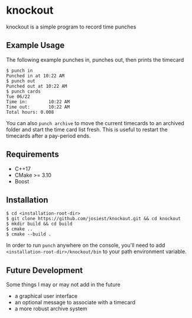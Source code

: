 # knockout

knockout is a simple program to record time punches

## Example Usage

The following example punches in, punches out, then prints the timecard

```console
$ punch in
Punched in at 10:22 AM
$ punch out
Punched out at 10:22 AM
$ punch cards
Tue 06/22
Time in:        10:22 AM
Time out:       10:22 AM
Total hours: 0.008
```

You can also `punch archive` to move the current timecards to an archived folder
and start the time card list fresh. This is useful to restart the timecards
after a pay-period ends.

## Requirements
- C++17
- CMake >= 3.10
- Boost

## Installation

```console
$ cd <installation-root-dir>
$ git clone https://github.com/josiest/knockout.git && cd knockout
$ mkdir build && cd build
$ cmake ..
$ cmake --build .
```

In order to run `punch` anywhere on the console, you'll need to add
`<installation-root-dir>/knockout/bin` to your path environment variable.

## Future Development

Some things I may or may not add in the future

- a graphical user interface
- an optional message to associate with a timecard
- a more robust archive system

